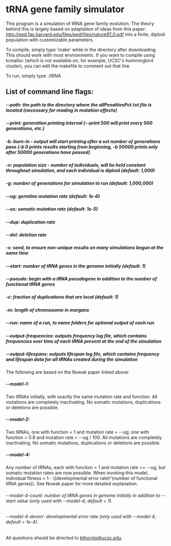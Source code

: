 # tRNA gene family simulator

This program is a simulation of tRNA gene family evolution. The theory behind this is largely based on adaptation of ideas from this paper:
http://ped.fas.harvard.edu/files/ped/files/nature97_0.pdf
into a finite, diploid population with customizable parameters.

To compile, simply type 'make' while in the directory after downloading. This should work with most environments. If you want to compile using tcmalloc (which is not available on, for example, UCSC's hummingbird cluster), you can edit the makefile to comment out that line.

To run, simply type ./tRNA

## List of command line flags:

##### --path: the path to the directory where the allPenaltiesPct.txt file is located (necessary for reading in mutation effects)
##### --print: generation printing interval (--print 500 will print every 500 generations, etc.)
##### -b: burn-in - output will start printing after a set number of generations pass (-b 0 prints results starting from beginning, -b 50000 prints only after 50000 generations have passed)
##### -n: population size - number of individuals, will be held constant throughout simulation, and each individual is diploid (default: 1,000)
##### -g: number of generations for simulation to run (default: 1,000,000)
##### --ug: germline mutation rate (default: 1e-6)
##### --us: somatic mutation rate (default: 1e-5)
##### --dup: duplication rate
##### --del: deletion rate
##### -s: seed, to ensure non-unique results on many simulations begun at the same time
##### --start: number of tRNA genes in the genome initially (default: 1)
##### --pseudo: begin with a tRNA pseudogene in addition to the number of functional tRNA genes
##### -c: fraction of duplications that are local (default: 1)
##### -m: length of chromosome in morgans
##### --run: name of a run, to name folders for optional output of each run
##### --output-frequencies: outputs frequency log file, which contains frequencies over time of each tRNA present at the end of the simulation
##### --output-lifespans: outputs lifespan log file, which contains frequency and lifespan data for all tRNAs created during the simulation

The following are based on the Nowak paper linked above:

##### --model-1:
Two tRNAs initially, with exactly the same mutation rate and function. All mutations are completely inactivating. No somatic mutations, duplications or deletions are possible.

##### --model-2:
Two tRNAs, one with function = 1 and mutation rate = --ug; one with function = 0.8 and mutation rate = --ug / 100. All mutations are completely inactivating. No somatic mutations, duplications or deletions are possible.

##### --model-4:
Any number of tRNAs, each with function = 1 and mutation rate == --ug, but somatic mutation rates are now possible. When invoking this model, individual fitness = 1 - ((developmental error rate)^(number of functional tRNA genes)). See Nowak paper for more detailed explanation.
###### --model-4-count: number of tRNA genes in genome initially in addition to --start value (only used with --model-4; default = 1).
###### --model-4-deverr: developmental error rate (only used with --model-4; default = 1e-4).

All questions should be directed to bthornlo@ucsc.edu.
